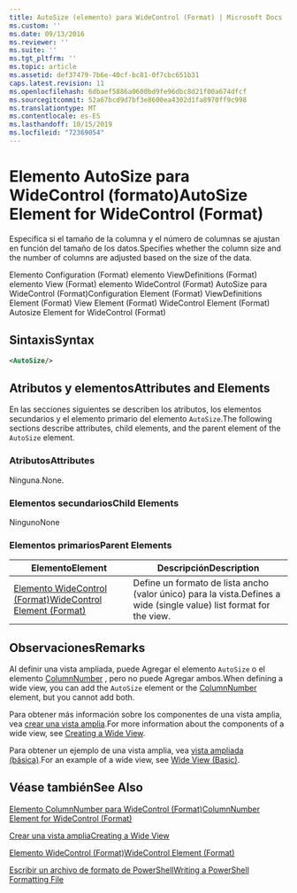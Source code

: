 ```yaml
---
title: AutoSize (elemento) para WideControl (Format) | Microsoft Docs
ms.custom: ''
ms.date: 09/13/2016
ms.reviewer: ''
ms.suite: ''
ms.tgt_pltfrm: ''
ms.topic: article
ms.assetid: def37479-7b6e-40cf-bc81-0f7cbc651b31
caps.latest.revision: 11
ms.openlocfilehash: 6dbaef5886a0600bd9fe96dbc8d21f00a674dfcf
ms.sourcegitcommit: 52a67bcd9d7bf3e8600ea4302d1fa8970ff9c998
ms.translationtype: MT
ms.contentlocale: es-ES
ms.lasthandoff: 10/15/2019
ms.locfileid: "72369054"
---
```

# <a name="autosize-element-for-widecontrol-format"></a><span data-ttu-id="f662d-102">Elemento AutoSize para WideControl (formato)</span><span class="sxs-lookup"><span data-stu-id="f662d-102">AutoSize Element for WideControl (Format)</span></span>

<span data-ttu-id="f662d-103">Especifica si el tamaño de la columna y el número de columnas se ajustan en función del tamaño de los datos.</span><span class="sxs-lookup"><span data-stu-id="f662d-103">Specifies whether the column size and the number of columns are adjusted based on the size of the data.</span></span>

<span data-ttu-id="f662d-104">Elemento Configuration (Format) elemento ViewDefinitions (Format) elemento View (Format) elemento WideControl (Format) AutoSize para WideControl (Format)</span><span class="sxs-lookup"><span data-stu-id="f662d-104">Configuration Element (Format) ViewDefinitions Element (Format) View Element (Format) WideControl Element (Format) Autosize Element for WideControl (Format)</span></span>

## <a name="syntax"></a><span data-ttu-id="f662d-105">Sintaxis</span><span class="sxs-lookup"><span data-stu-id="f662d-105">Syntax</span></span>

```xml
<AutoSize/>
```

## <a name="attributes-and-elements"></a><span data-ttu-id="f662d-106">Atributos y elementos</span><span class="sxs-lookup"><span data-stu-id="f662d-106">Attributes and Elements</span></span>

<span data-ttu-id="f662d-107">En las secciones siguientes se describen los atributos, los elementos secundarios y el elemento primario del elemento `AutoSize`.</span><span class="sxs-lookup"><span data-stu-id="f662d-107">The following sections describe attributes, child elements, and the parent element of the `AutoSize` element.</span></span>

### <a name="attributes"></a><span data-ttu-id="f662d-108">Atributos</span><span class="sxs-lookup"><span data-stu-id="f662d-108">Attributes</span></span>

<span data-ttu-id="f662d-109">Ninguna.</span><span class="sxs-lookup"><span data-stu-id="f662d-109">None.</span></span>

### <a name="child-elements"></a><span data-ttu-id="f662d-110">Elementos secundarios</span><span class="sxs-lookup"><span data-stu-id="f662d-110">Child Elements</span></span>

<span data-ttu-id="f662d-111">Ninguno</span><span class="sxs-lookup"><span data-stu-id="f662d-111">None</span></span>

### <a name="parent-elements"></a><span data-ttu-id="f662d-112">Elementos primarios</span><span class="sxs-lookup"><span data-stu-id="f662d-112">Parent Elements</span></span>

|<span data-ttu-id="f662d-113">Elemento</span><span class="sxs-lookup"><span data-stu-id="f662d-113">Element</span></span>|<span data-ttu-id="f662d-114">Descripción</span><span class="sxs-lookup"><span data-stu-id="f662d-114">Description</span></span>|
|-------------|-----------------|
|[<span data-ttu-id="f662d-115">Elemento WideControl (Format)</span><span class="sxs-lookup"><span data-stu-id="f662d-115">WideControl Element (Format)</span></span>](./widecontrol-element-format.md)|<span data-ttu-id="f662d-116">Define un formato de lista ancho (valor único) para la vista.</span><span class="sxs-lookup"><span data-stu-id="f662d-116">Defines a wide (single value) list format for the view.</span></span>|

## <a name="remarks"></a><span data-ttu-id="f662d-117">Observaciones</span><span class="sxs-lookup"><span data-stu-id="f662d-117">Remarks</span></span>

<span data-ttu-id="f662d-118">Al definir una vista ampliada, puede Agregar el elemento `AutoSize` o el elemento [ColumnNumber](./columnnumber-element-for-widecontrol-format.md) , pero no puede Agregar ambos.</span><span class="sxs-lookup"><span data-stu-id="f662d-118">When defining a wide view, you can add the `AutoSize` element or the [ColumnNumber](./columnnumber-element-for-widecontrol-format.md) element, but you cannot add both.</span></span>

<span data-ttu-id="f662d-119">Para obtener más información sobre los componentes de una vista amplia, vea [crear una vista amplia](./creating-a-wide-view.md).</span><span class="sxs-lookup"><span data-stu-id="f662d-119">For more information about the components of a wide view, see [Creating a Wide View](./creating-a-wide-view.md).</span></span>

<span data-ttu-id="f662d-120">Para obtener un ejemplo de una vista amplia, vea [vista ampliada (básica)](./wide-view-basic.md).</span><span class="sxs-lookup"><span data-stu-id="f662d-120">For an example of a wide view, see [Wide View (Basic)](./wide-view-basic.md).</span></span>

## <a name="see-also"></a><span data-ttu-id="f662d-121">Véase también</span><span class="sxs-lookup"><span data-stu-id="f662d-121">See Also</span></span>

[<span data-ttu-id="f662d-122">Elemento ColumnNumber para WideControl (Format)</span><span class="sxs-lookup"><span data-stu-id="f662d-122">ColumnNumber Element for WideControl (Format)</span></span>](./columnnumber-element-for-widecontrol-format.md)

[<span data-ttu-id="f662d-123">Crear una vista amplia</span><span class="sxs-lookup"><span data-stu-id="f662d-123">Creating a Wide View</span></span>](./creating-a-wide-view.md)

[<span data-ttu-id="f662d-124">Elemento WideControl (Format)</span><span class="sxs-lookup"><span data-stu-id="f662d-124">WideControl Element (Format)</span></span>](./widecontrol-element-format.md)

[<span data-ttu-id="f662d-125">Escribir un archivo de formato de PowerShell</span><span class="sxs-lookup"><span data-stu-id="f662d-125">Writing a PowerShell Formatting File</span></span>](./writing-a-powershell-formatting-file.md)
